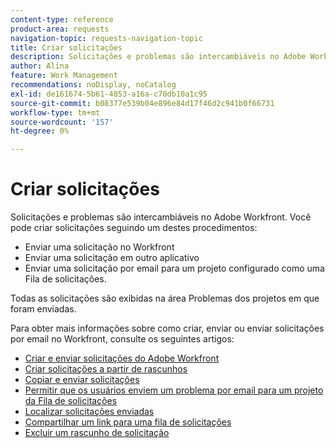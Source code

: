 ```yaml
---
content-type: reference
product-area: requests
navigation-topic: requests-navigation-topic
title: Criar solicitações
description: Solicitações e problemas são intercambiáveis no Adobe Workfront. Você pode criar solicitações enviando uma solicitação no Workfront, uma solicitação em outro aplicativo ou enviando uma solicitação por email para um projeto configurado como uma Fila de solicitações.
author: Alina
feature: Work Management
recommendations: noDisplay, noCatalog
exl-id: de161674-5b61-4853-a16a-c70db10a1c95
source-git-commit: b08377e539b04e896e84d17f46d2c941b0f66731
workflow-type: tm+mt
source-wordcount: '157'
ht-degree: 0%

---
```


# Criar solicitações

<!--
{{highlighted-preview}}
-->

Solicitações e problemas são intercambiáveis no Adobe Workfront. Você pode criar solicitações seguindo um destes procedimentos:

* Enviar uma solicitação no Workfront
* Enviar uma solicitação em outro aplicativo
* Enviar uma solicitação por email para um projeto configurado como uma Fila de solicitações.

Todas as solicitações são exibidas na área Problemas dos projetos em que foram enviadas.

Para obter mais informações sobre como criar, enviar ou enviar solicitações por email no Workfront, consulte os seguintes artigos:

* [Criar e enviar solicitações do Adobe Workfront](../../../manage-work/requests/create-requests/create-submit-requests.md)
* [Criar solicitações a partir de rascunhos](../../../manage-work/requests/create-requests/create-requests-from-drafts.md)
* [Copiar e enviar solicitações](../../../manage-work/requests/create-requests/copy-and-submit-requests.md)
* [Permitir que os usuários enviem um problema por email para um projeto da Fila de solicitações](../../../manage-work/requests/create-requests/enable-email-issues-into-projects.md)
* [Localizar solicitações enviadas](../../../manage-work/requests/create-requests/locate-submitted-requests.md)
* [Compartilhar um link para uma fila de solicitações](../../../manage-work/requests/create-requests/share-link-to-request-queue.md)
* [Excluir um rascunho de solicitação](../../../manage-work/requests/create-requests/delete-request-draft.md)
